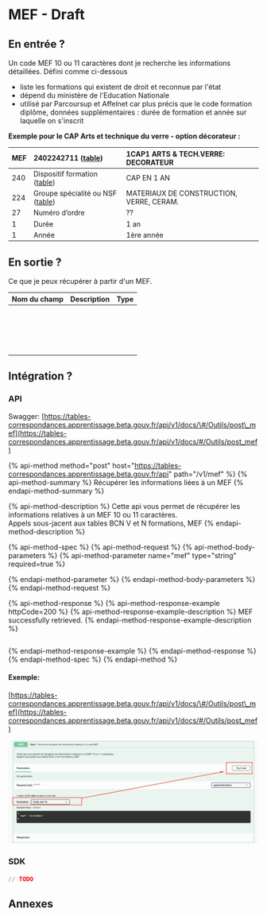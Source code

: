 # MEF - Draft

## En entrée ?

Un code MEF 10 ou 11 caractères dont je recherche les informations détaillées. Défini comme ci-dessous 

* liste les formations qui existent de droit et reconnue par l'état
* dépend du ministère de l'Education Nationale
* utilisé par Parcoursup et Affelnet car plus précis que le code formation diplôme, données supplémentaires : durée de formation et année sur laquelle on s'inscrit

**Exemple pour le CAP Arts et technique du verre - option décorateur :**

| MEF  | 2402242711 \([table](http://infocentre.pleiade.education.fr/bcn/index.php/workspace/viewTable/n/N_MEF/nbElements/20)\) | 1CAP1 ARTS & TECH.VERRE: DECORATEUR |
| :--- | :--- | :--- |
| 240 | Dispositif formation \([table](http://infocentre.pleiade.education.fr/bcn/index.php/workspace/viewTable/n/N_DISPOSITIF_FORMATION/nbElements/20)\) | CAP EN 1 AN |
| 224 | Groupe spécialité ou NSF \([table](http://infocentre.pleiade.education.fr/bcn/workspace/viewTable/n/N_GROUPE_SPECIALITE)\) | MATERIAUX DE CONSTRUCTION, VERRE, CERAM. |
| 27 | Numéro d’ordre | ?? |
| 1 | Durée | 1 an |
| 1 | Année | 1ère année |

## En sortie ?

Ce que je peux récupérer à partir d'un MEF. 

| Nom du champ | Description  | Type |
| :--- | :--- | :--- |
|  |  |  |
|  |  |  |
|  |  |  |
|  |  |  |
|  |  |  |
|  |  |  |
|  |  |  |
|  |  |  |
|  |  |  |
|  |  |  |
|  |  |  |
|  |  |  |
|  |  |  |
|  |  |  |
|  |  |  |
|  |  |  |
|  |  |  |
|  |  |  |
|  |  |  |

## Intégration ? 

### API

Swagger: [https://tables-correspondances.apprentissage.beta.gouv.fr/api/v1/docs/\#/Outils/post\_mef](https://tables-correspondances.apprentissage.beta.gouv.fr/api/v1/docs/#/Outils/post_mef)

{% api-method method="post" host="https://tables-correspondances.apprentissage.beta.gouv.fr/api" path="/v1/mef" %}
{% api-method-summary %}
Récupérer les informations liées à un MEF 
{% endapi-method-summary %}

{% api-method-description %}
Cette api vous permet de récupérer les informations relatives à un MEF 10 ou 11 caractères.   
Appels sous-jacent aux tables BCN V et N formations, MEF 
{% endapi-method-description %}

{% api-method-spec %}
{% api-method-request %}
{% api-method-body-parameters %}
{% api-method-parameter name="mef" type="string" required=true %}

{% endapi-method-parameter %}
{% endapi-method-body-parameters %}
{% endapi-method-request %}

{% api-method-response %}
{% api-method-response-example httpCode=200 %}
{% api-method-response-example-description %}
MEF successfully retrieved.
{% endapi-method-response-example-description %}

```javascript

```
{% endapi-method-response-example %}
{% endapi-method-response %}
{% endapi-method-spec %}
{% endapi-method %}

#### Exemple:

[https://tables-correspondances.apprentissage.beta.gouv.fr/api/v1/docs/\#/Outils/post\_mef](https://tables-correspondances.apprentissage.beta.gouv.fr/api/v1/docs/#/Outils/post_mef)

![](../../.gitbook/assets/image%20%282%29.png)

### SDK

```javascript
// TODO
```

## Annexes

